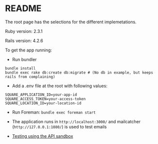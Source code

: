 # README

The root page has the selections for the different implemetations.

Ruby version: 2.3.1

Rails version: 4.2.6

To get the app running:

* Run bundler

```
bundle install
bundle exec rake db:create db:migrate # (No db in example, but keeps rails from complaining)
```

* Add a .env file at the root with following values:

```
SQUARE_APPLICATION_ID=your-app-id
SQUARE_ACCESS_TOKEN=your-access-token
SQUARE_LOCATION_ID=your-location-id
```

* Run Foreman: `bundle exec foreman start`

* The application runs in `http://localhost:3000/` and mailcatcher (`http://127.0.0.1:1080/`) is used to test emails

* [Testing using the API sandbox](https://docs.connect.squareup.com/articles/using-sandbox)
